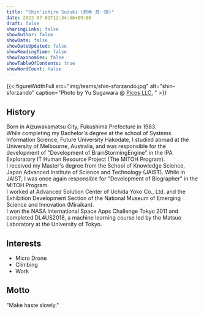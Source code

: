 ```yaml
---
title: "Shin'ichiro Suzuki (鈴木 真一朗)"
date: 2022-07-01T12:34:56+09:00
draft: false
sharingLinks: false
showAuthor: false
showDate: false
showDateUpdated: false
showReadingTime: false
showTaxonomies: false
showTableOfContents: true
showWordCount: false
---
```


{{< figureWidthFull src="img/teams/shin-sforzando.jpg" alt="shin-sforzando" caption="Photo by Yu Sugawara @ [Picos LLC.](https://picospec.co.jp) " >}}

## History

Born in Aizuwakamatsu City, Fukushima Prefecture in 1983.  
While completing my Bachelor's degree at the school of Systems Information Science, Future University Hakodate, I studied abroad at the University of Melbourne, Australia, and was responsible for the development of "Development of BrainStormingEngine" in the IPA Exploratory IT Human Resource Project (The MITOH Program).  
I received my Master's degree from the School of Knowledge Science, Japan Advanced Institute of Science and Technology (JAIST).
While in JAIST, I was once again responsible for "Development of Blographer" in the MITOH Program.  
I worked at Advanced Solution Center of Uchida Yoko Co., Ltd. and the Exhibition Development Section of the National Museum of Emerging Science and Innovation (Miraikan).  
I won the NASA International Space Apps Challenge Tokyo 2011 and completed DL4US2018, a machine learning course led by the Matsuo Laboratory at the University of Tokyo.

## Interests

- Micro Drone
- Climbing
- Work

## Motto

"Make haste slowly."
